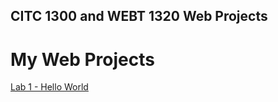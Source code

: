 ## CITC 1300 and WEBT 1320 Web Projects
<h1>My Web Projects</h1>

<a href="lab1/index.html" target="_blank">Lab 1 - Hello World</a>